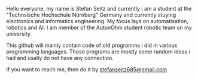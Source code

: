 Hello everyone, my name is Stefan Seitz and currently i am a student at the "Technsische Hochschule Nürnberg" Germany and currently stuying electronics and informatics engineering.
My focus lays on automatisation, robotics and AI.
I am member of the AutonOhm student robotic team on my university.

This github will mainly contain code of old programms i did in various programming languages.
Those programs are mostly some random ideas i had and usally do not have any connection.

If you want to reach me, then do it by stefanseitz685@gmail.com
